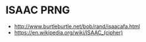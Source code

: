 # ISAAC PRNG

* http://www.burtleburtle.net/bob/rand/isaacafa.html
* https://en.wikipedia.org/wiki/ISAAC_(cipher)
